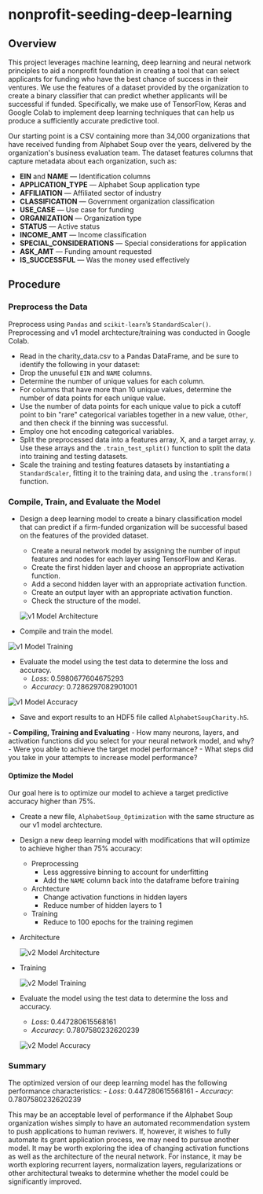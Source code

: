 # nonprofit-seeding-deep-learning

## Overview
This project leverages machine learning, deep learning and neural network principles to aid a nonprofit foundation in creating a tool that can select applicants for funding who have the best chance of success in their ventures. We use the features of a dataset provided by the organization to create a binary classifier that can predict whether applicants will be successful if funded. Specifically, we make use of TensorFlow, Keras and Google Colab to implement deep learning techniques that can help us produce a sufficiently accurate predictive tool.

Our starting point is a CSV containing more than 34,000 organizations that have received funding from Alphabet Soup over the years, delivered by the organization's business evaluation team. The dataset features columns that capture metadata about each organization, such as:
- **EIN** and **NAME** — Identification columns
- **APPLICATION_TYPE** — Alphabet Soup application type
- **AFFILIATION** — Affiliated sector of industry
- **CLASSIFICATION** — Government organization classification
- **USE_CASE** — Use case for funding
- **ORGANIZATION** — Organization type
- **STATUS** — Active status
- **INCOME_AMT** — Income classification
- **SPECIAL_CONSIDERATIONS** — Special considerations for application
- **ASK_AMT** — Funding amount requested
- **IS_SUCCESSFUL** — Was the money used effectively

## Procedure

### Preprocess the Data
Preprocess using `Pandas` and `scikit-learn`’s `StandardScaler()`. Preprocessing and v1 model archtecture/training was conducted in Google Colab.
- Read in the charity_data.csv to a Pandas DataFrame, and be sure to identify the following in your dataset:
- Drop the unuseful `EIN` and `NAME` columns.
- Determine the number of unique values for each column.
- For columns that have more than 10 unique values, determine the number of data points for each unique value.
- Use the number of data points for each unique value to pick a cutoff point to bin "rare" categorical variables together in a new value, `Other`, and then check if the binning was successful.
- Employ one hot encoding categorical variables.
- Split the preprocessed data into a features array, X, and a target array, y. Use these arrays and the `.train_test_split()` function to split the data into training and testing datasets.
- Scale the training and testing features datasets by instantiating a `StandardScaler`, fitting it to the training data, and using the `.transform()` function.

### Compile, Train, and Evaluate the Model
- Design a deep learning model to create a binary classification model that can predict if a firm-funded organization will be successful based on the features of the provided dataset.
    - Create a neural network model by assigning the number of input features and nodes for each layer using TensorFlow and Keras.
    - Create the first hidden layer and choose an appropriate activation function.
    - Add a second hidden layer with an appropriate activation function.
    - Create an output layer with an appropriate activation function.
    - Check the structure of the model.

    ![v1 Model Architecture](images/model_v1_architecture.png)
    
- Compile and train the model.

![v1 Model Training](images/model_v1_training.png)

- Evaluate the model using the test data to determine the loss and accuracy.
    - _Loss_: 0.5980677604675293
    - _Accuracy_: 0.7286297082901001

![v1 Model Accuracy](images/accuracy_v1.png)

- Save and export results to an HDF5 file called `AlphabetSoupCharity.h5`.


**- Compiling, Training and Evaluating**
    - How many neurons, layers, and activation functions did you select for your neural network model, and why?
    - Were you able to achieve the target model performance?
    - What steps did you take in your attempts to increase model performance?

#### Optimize the Model
Our goal here is to optimize our model to achieve a target predictive accuracy higher than 75%.
- Create a new file, `AlphabetSoup_Optimization` with the same structure as our v1 model archtecture.
- Design a new deep learning model with modifications that will optimize to achieve higher than 75% accuracy:
    - Preprocessing
        - Less aggressive binning to account for underfitting
        - Add the `NAME` column back into the dataframe before training
    - Archtecture
        - Change activation functions in hidden layers
        - Reduce number of hidden layers to 1
    - Training
        - Reduce to 100 epochs for the training regimen

- Architecture

    ![v2 Model Architecture](images/model_v2_architecture.png.png)
    
- Training

    ![v2 Model Training](images/model_v2_training.png)

- Evaluate the model using the test data to determine the loss and accuracy.
    - _Loss_: 0.447280615568161
    - _Accuracy_: 0.7807580232620239

    ![v2 Model Accuracy](images/accuracy_v2.png)


### Summary

The optimized version of our deep learning model has the following performance characteristics:
    - _Loss_: 0.447280615568161
    - _Accuracy_: 0.7807580232620239

This may be an acceptable level of performance if the Alphabet Soup organization wishes simply to have an automated recommendation system to push applications to human reviwers. If, however, it wishes to fully automate its grant application process, we may need to pursue another model. It may be worth exploring the idea of changing activation functions as well as the architecture of the neural network. For instance, it may be worth exploring recurrent layers, normalization layers, regularizations or other architectural tweaks to determine whether the model could be significantly improved.